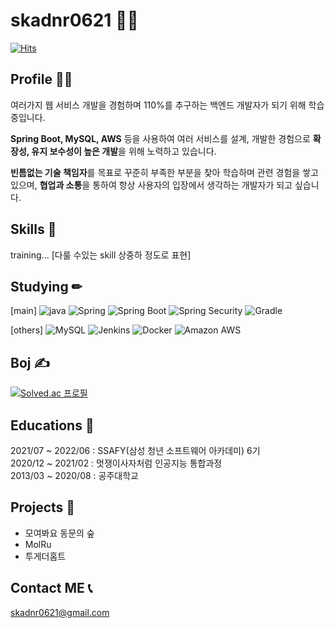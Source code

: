 # skadnr0621 🧟‍♂️
[![Hits](https://hits.seeyoufarm.com/api/count/incr/badge.svg?url=https%3A%2F%2Fgithub.com%2Fskadnr0621&count_bg=%2379C83D&title_bg=%23555555&icon=&icon_color=%23E7E7E7&title=hits&edge_flat=false)](https://hits.seeyoufarm.com)

## Profile 🙋‍♂️
여러가지 웹 서비스 개발을 경험하며 110%를 추구하는 백엔드 개발자가 되기 위해 학습 중입니다. 

**Spring Boot, MySQL, AWS** 등을 사용하여 여러 서비스를 설계, 개발한 경험으로 **확장성, 유지 보수성이 높은 개발**을 위해 노력하고 있습니다. 

**빈틈없는 기술 책임자**를 목표로 꾸준히 부족한 부분을 찾아 학습하며 관련 경험을 쌓고 있으며, **협업과 소통**을 통하여 항상 사용자의 입장에서 생각하는 개발자가 되고 싶습니다.



## Skills 💪

training... [다룰 수있는 skill 상중하 정도로 표현]



## Studying ✏

[main]
![java](https://img.shields.io/badge/Java-007396?style=flat-square&logo=Java&logoColor=white)
![Spring](https://img.shields.io/badge/Spring-6DB33F?style=flat-square&logo=Spring&logoColor=white)
![Spring Boot](https://img.shields.io/badge/Spring%20Boot-6DB33F?style=flat-square&logo=Spring%20Boot&logoColor=white)
![Spring Security](https://img.shields.io/badge/Spring%20Security-6DB33F?style=flat-square&logo=Spring%20Security&logoColor=white)
![Gradle](https://img.shields.io/badge/Gradle-02303A?style=flat-square&logo=Gradle&logoColor=white) <br/>

[others]
![MySQL](https://img.shields.io/badge/MySQL-4479A1?style=flat-square&logo=MySQL&logoColor=white) 
![Jenkins](https://img.shields.io/badge/Jenkins-D24939?style=flat-square&logo=Jenkins&logoColor=white)
![Docker](https://img.shields.io/badge/Docker-2496ED?style=flat-square&logo=Docker&logoColor=white) 
![Amazon AWS](https://img.shields.io/badge/Amazon%20AWS-232F3E?style=flat-square&logo=Amazon%20AWS&logoColor=white) <br/>



## Boj ✍ 

[![Solved.ac
프로필](http://mazassumnida.wtf/api/v2/generate_badge?boj=skadnr0621)](https://solved.ac/skadnr0621)



## Educations 📝

2021/07 ~ 2022/06 : SSAFY(삼성 청년 소프트웨어 아카데미) 6기 <br/>
2020/12 ~ 2021/02 : 멋쟁이사자처럼 인공지능 통합과정 <br/>
2013/03 ~ 2020/08 : 공주대학교




## Projects 🐣

- 모여봐요 동문의 숲
- MolRu
- 투게더홈트 




## Contact ME 📞

skadnr0621@gmail.com
